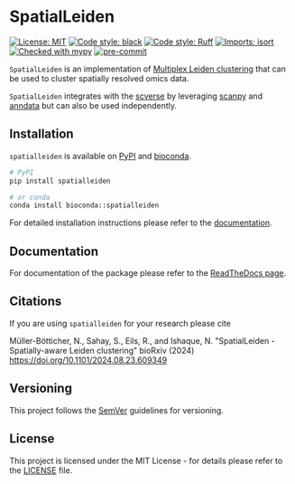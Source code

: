 # SpatialLeiden

[![License: MIT](https://img.shields.io/badge/License-MIT-yellow.svg)](https://opensource.org/licenses/MIT)
[![Code style: black](https://img.shields.io/badge/code%20style-black-000000.svg)](https://github.com/psf/black)
[![Code style: Ruff](https://img.shields.io/endpoint?url=https://raw.githubusercontent.com/astral-sh/ruff/main/assets/badge/v2.json)](https://github.com/astral-sh/ruff)
[![Imports: isort](https://img.shields.io/badge/%20imports-isort-%231674b1?style=flat&labelColor=ef8336)](https://pycqa.github.io/isort/)
[![Checked with mypy](https://www.mypy-lang.org/static/mypy_badge.svg)](http://mypy-lang.org/)
[![pre-commit](https://img.shields.io/badge/pre--commit-enabled-brightgreen?logo=pre-commit)](https://github.com/pre-commit/pre-commit)

``SpatialLeiden`` is an implementation of
[Multiplex Leiden clustering](https://leidenalg.readthedocs.io/en/stable/multiplex.html)
that can be used to cluster spatially resolved omics data.

``SpatialLeiden`` integrates with the [scverse](https://scverse.org/) by leveraging
[scanpy](https://scanpy.readthedocs.io/) and [anndata](https://anndata.readthedocs.io/)
but can also be used independently.

## Installation

`spatialleiden` is available on [PyPI](https://pypi.org/project/spatialleiden/) and
[bioconda](https://bioconda.github.io/recipes/spatialleiden/README.html).

```sh
# PyPI
pip install spatialleiden
```

```sh
# or conda
conda install bioconda::spatialleiden
```

For detailed installation instructions please refer to the
[documentation](https://spatialleiden.readthedocs.io/stable/installation.html).

## Documentation

For documentation of the package please refer to the
[ReadTheDocs page](https://spatialleiden.readthedocs.io/).

## Citations

If you are using `spatialleiden` for your research please cite

Müller-Bötticher, N., Sahay, S., Eils, R., and Ishaque, N.
"SpatialLeiden - Spatially-aware Leiden clustering"
bioRxiv (2024) https://doi.org/10.1101/2024.08.23.609349

## Versioning

This project follows the [SemVer](https://semver.org/) guidelines for versioning.

## License

This project is licensed under the MIT License - for details please refer to the
[LICENSE](./LICENSE) file.
